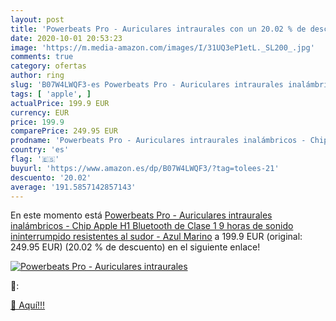 ```yaml
---
layout: post
title: 'Powerbeats Pro - Auriculares intraurales con un 20.02 % de descuento'
date: 2020-10-01 20:53:23
image: 'https://m.media-amazon.com/images/I/31UQ3eP1etL._SL200_.jpg'
comments: true
category: ofertas
author: ring
slug: 'B07W4LWQF3-es Powerbeats Pro - Auriculares intraurales inalámbricos -...'
tags: [ 'apple', ]
actualPrice: 199.9 EUR
currency: EUR
price: 199.9
comparePrice: 249.95 EUR
prodname: 'Powerbeats Pro - Auriculares intraurales inalámbricos - Chip Apple H1  Bluetooth de Clase 1  9 horas de sonido ininterrumpido  resistentes al sudor - Azul Marino'
country: 'es'
flag: '🇪🇸'
buyurl: 'https://www.amazon.es/dp/B07W4LWQF3/?tag=tolees-21'
descuento: '20.02'
average: '191.5857142857143'
---
```


En este momento está [Powerbeats Pro - Auriculares intraurales inalámbricos - Chip Apple H1  Bluetooth de Clase 1  9 horas de sonido ininterrumpido  resistentes al sudor - Azul Marino](https://www.amazon.es/dp/B07W4LWQF3/?tag=tolees-21) a 199.9 EUR (original: 249.95 EUR) (20.02 %  de descuento) en el siguiente enlace!

[![Powerbeats Pro - Auriculares intraurales](https://m.media-amazon.com/images/I/31UQ3eP1etL._SL200_.jpg)](https://www.amazon.es/dp/B07W4LWQF3/?tag=tolees-21)

🔎:


[🛒 Aquí!!!](https://www.amazon.es/dp/B07W4LWQF3/?tag=tolees-21)
